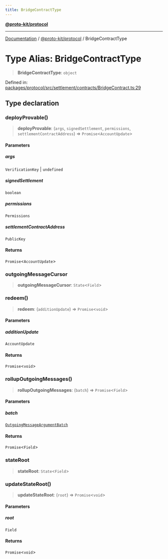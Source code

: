```yaml
---
title: BridgeContractType
---
```


[**@proto-kit/protocol**](../README.md)

***

[Documentation](../../../README.md) / [@proto-kit/protocol](../README.md) / BridgeContractType

# Type Alias: BridgeContractType

> **BridgeContractType**: `object`

Defined in: [packages/protocol/src/settlement/contracts/BridgeContract.ts:29](https://github.com/proto-kit/framework/blob/4d6b3b6da51b3edee0fbf25ce72c1f59ec61e891/packages/protocol/src/settlement/contracts/BridgeContract.ts#L29)

## Type declaration

### deployProvable()

> **deployProvable**: (`args`, `signedSettlement`, `permissions`, `settlementContractAddress`) => `Promise`\<`AccountUpdate`\>

#### Parameters

##### args

`VerificationKey` | `undefined`

##### signedSettlement

`boolean`

##### permissions

`Permissions`

##### settlementContractAddress

`PublicKey`

#### Returns

`Promise`\<`AccountUpdate`\>

### outgoingMessageCursor

> **outgoingMessageCursor**: `State`\<`Field`\>

### redeem()

> **redeem**: (`additionUpdate`) => `Promise`\<`void`\>

#### Parameters

##### additionUpdate

`AccountUpdate`

#### Returns

`Promise`\<`void`\>

### rollupOutgoingMessages()

> **rollupOutgoingMessages**: (`batch`) => `Promise`\<`Field`\>

#### Parameters

##### batch

[`OutgoingMessageArgumentBatch`](../classes/OutgoingMessageArgumentBatch.md)

#### Returns

`Promise`\<`Field`\>

### stateRoot

> **stateRoot**: `State`\<`Field`\>

### updateStateRoot()

> **updateStateRoot**: (`root`) => `Promise`\<`void`\>

#### Parameters

##### root

`Field`

#### Returns

`Promise`\<`void`\>
